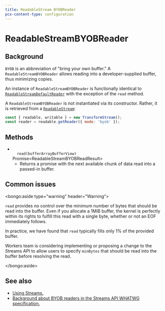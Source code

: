 ```yaml
---
title: ReadableStream BYOBReader
pcx-content-type: configuration
---
```


<!-- The space in the title was introduced to create a pleasing line-break in the title in the sidebar. -->

# ReadableStreamBYOBReader

<!-- TODO: See EW-2105. Should we document this if it isn’t effectively using buffer space? -->

## Background

`BYOB` is an abbreviation of "bring your own buffer." A `ReadableStreamBYOBReader` allows reading into a developer-supplied buffer, thus minimizing copies.

An instance of `ReadableStreamBYOBReader` is functionally identical to [`ReadableStreamDefaultReader`](/runtime-apis/streams/readablestreamdefaultreader) with the exception of the `read` method.

A `ReadableStreamBYOBReader` is not instantiated via its constructor. Rather, it is retrieved from a [`ReadableStream`](/runtime-apis/streams/readablestream):

```js
const { readable, writable } = new TransformStream();
const reader = readable.getReader({ mode: 'byob' });
```

## Methods

<Definitions>

- <Code>
    read(buffer<ParamType>ArrayBufferView</ParamType>)
  </Code> <TypeLink href="https://streams.spec.whatwg.org/#dictdef-readablestreambyobreadresult">
    Promise&lt;ReadableStreamBYOBReadResult>
  </TypeLink>

  - Returns a promise with the next available chunk of data read into a passed-in buffer.

</Definitions>

## Common issues

  <bongo:aside type="warning" header="Warning">

`read` provides no control over the minimum number of bytes that should be read into the buffer. Even if you allocate a 1MiB buffer, the kernel is perfectly within its rights to fulfill this read with a single byte, whether or not an EOF immediately follows.

In practice, we have found that `read` typically fills only 1% of the provided buffer.

Workers team is considering implementing or proposing a change to the Streams API to allow users to specify `minBytes` that should be read into the buffer before resolving the read.

  </bongo:aside>

## See also

- [Using Streams.](/learning/using-streams)
- [Background about BYOB readers in the Streams API WHATWG specification.](https://streams.spec.whatwg.org/#byob-readers)

